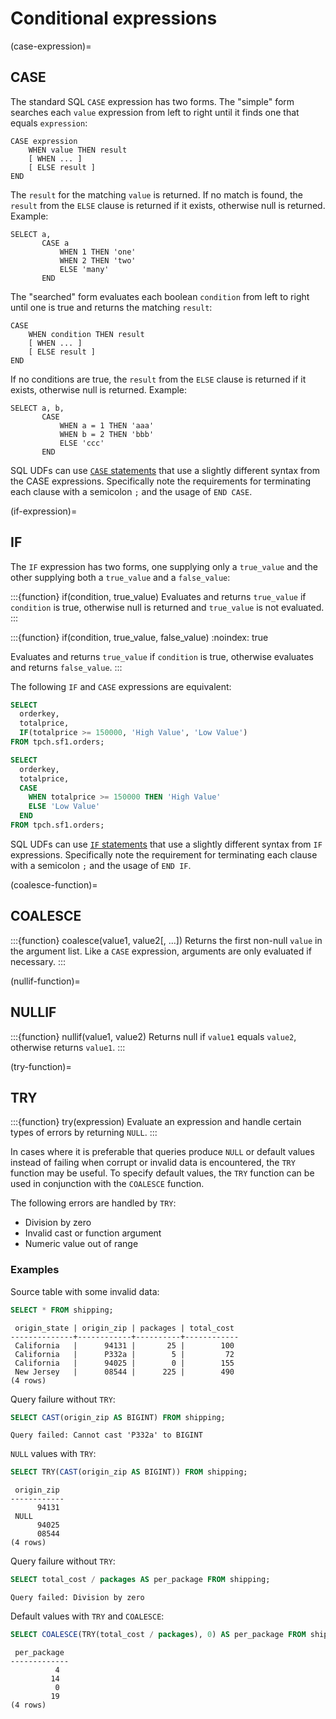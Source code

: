 # Conditional expressions

(case-expression)=
## CASE

The standard SQL `CASE` expression has two forms.
The "simple" form searches each `value` expression from left to right
until it finds one that equals `expression`:

```text
CASE expression
    WHEN value THEN result
    [ WHEN ... ]
    [ ELSE result ]
END
```

The `result` for the matching `value` is returned.
If no match is found, the `result` from the `ELSE` clause is
returned if it exists, otherwise null is returned. Example:

```
SELECT a,
       CASE a
           WHEN 1 THEN 'one'
           WHEN 2 THEN 'two'
           ELSE 'many'
       END
```

The "searched" form evaluates each boolean `condition` from left
to right until one is true and returns the matching `result`:

```text
CASE
    WHEN condition THEN result
    [ WHEN ... ]
    [ ELSE result ]
END
```

If no conditions are true, the `result` from the `ELSE` clause is
returned if it exists, otherwise null is returned. Example:

```
SELECT a, b,
       CASE
           WHEN a = 1 THEN 'aaa'
           WHEN b = 2 THEN 'bbb'
           ELSE 'ccc'
       END
```

SQL UDFs can use [`CASE` statements](/udf/sql/case) that use a slightly
different syntax from the CASE expressions. Specifically note the requirements
for terminating each clause with a semicolon `;` and the usage of `END CASE`.

(if-expression)=
## IF

The `IF` expression has two forms, one supplying only a
`true_value` and the other supplying both a `true_value` and a
`false_value`:

:::{function} if(condition, true_value)
Evaluates and returns `true_value` if `condition` is true,
otherwise null is returned and `true_value` is not evaluated.
:::

:::{function} if(condition, true_value, false_value)
:noindex: true

Evaluates and returns `true_value` if `condition` is true,
otherwise evaluates and returns `false_value`.
:::

The following `IF` and `CASE` expressions are equivalent:

```sql
SELECT
  orderkey,
  totalprice,
  IF(totalprice >= 150000, 'High Value', 'Low Value')
FROM tpch.sf1.orders;
```

```sql
SELECT
  orderkey,
  totalprice,
  CASE
    WHEN totalprice >= 150000 THEN 'High Value'
    ELSE 'Low Value'
  END
FROM tpch.sf1.orders;
```

SQL UDFs can use [`IF` statements](/udf/sql/if) that use a slightly different
syntax from `IF` expressions. Specifically note the requirement for terminating
each clause with a semicolon `;` and the usage of `END IF`.

(coalesce-function)=
## COALESCE

:::{function} coalesce(value1, value2[, ...])
Returns the first non-null `value` in the argument list.
Like a `CASE` expression, arguments are only evaluated if necessary.
:::

(nullif-function)=
## NULLIF

:::{function} nullif(value1, value2)
Returns null if `value1` equals `value2`, otherwise returns `value1`.
:::

(try-function)=
## TRY

:::{function} try(expression)
Evaluate an expression and handle certain types of errors by returning
`NULL`.
:::

In cases where it is preferable that queries produce `NULL` or default values
instead of failing when corrupt or invalid data is encountered, the `TRY`
function may be useful. To specify default values, the `TRY` function can be
used in conjunction with the `COALESCE` function.

The following errors are handled by `TRY`:

- Division by zero
- Invalid cast or function argument
- Numeric value out of range

### Examples

Source table with some invalid data:

```sql
SELECT * FROM shipping;
```

```text
 origin_state | origin_zip | packages | total_cost
--------------+------------+----------+------------
 California   |      94131 |       25 |        100
 California   |      P332a |        5 |         72
 California   |      94025 |        0 |        155
 New Jersey   |      08544 |      225 |        490
(4 rows)
```

Query failure without `TRY`:

```sql
SELECT CAST(origin_zip AS BIGINT) FROM shipping;
```

```text
Query failed: Cannot cast 'P332a' to BIGINT
```

`NULL` values with `TRY`:

```sql
SELECT TRY(CAST(origin_zip AS BIGINT)) FROM shipping;
```

```text
 origin_zip
------------
      94131
 NULL
      94025
      08544
(4 rows)
```

Query failure without `TRY`:

```sql
SELECT total_cost / packages AS per_package FROM shipping;
```

```text
Query failed: Division by zero
```

Default values with `TRY` and `COALESCE`:

```sql
SELECT COALESCE(TRY(total_cost / packages), 0) AS per_package FROM shipping;
```

```text
 per_package
-------------
          4
         14
          0
         19
(4 rows)
```

